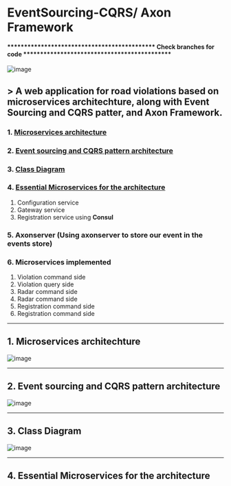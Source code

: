 # EventSourcing-CQRS/ Axon Framework
#### ******************************************** Check branches for code ********************************************
![image](https://user-images.githubusercontent.com/79362593/209576147-ec7d8b0e-f431-4381-9b34-bf9f6e711f46.png)

## > A web application for road violations based on microservices architechture, along with Event Sourcing and CQRS patter, and **Axon** Framework. 


### 1. [Microservices architecture](#1-microservices-architechture)
### 2. [Event sourcing and CQRS pattern architecture](#2-event-sourcing-and-cqrs-pattern-architecture)
### 3. [Class Diagram](#3-class-diagram)
### 4. [Essential Microservices for the architecture](#4-essential-microservices-for-the-architecture)
   1. Configuration service
   2. Gateway service
   3. Registration service using **Consul**
### 5. Axonserver (Using axonserver to store our event in the events store)
### 6. Microservices implemented
   1. Violation command side
   2. Violation query side
   3. Radar command side
   4. Radar command side
   5. Registration command side
   6. Registration command side

***


## 1. Microservices architechture
![image](https://user-images.githubusercontent.com/79362593/209573467-f928cc8e-478f-4b4a-b6e0-b8be2e969fb1.png)

***

## 2. Event sourcing and CQRS pattern architecture
![image](https://user-images.githubusercontent.com/79362593/209573208-42c5140c-5763-48b5-95b8-2512d5962c15.png)

***

## 3. Class Diagram
![image](https://user-images.githubusercontent.com/79362593/209575984-ac7566ef-45ef-4c04-95cc-3aaa7dc03328.png)

***

## 4. Essential Microservices for the architecture









